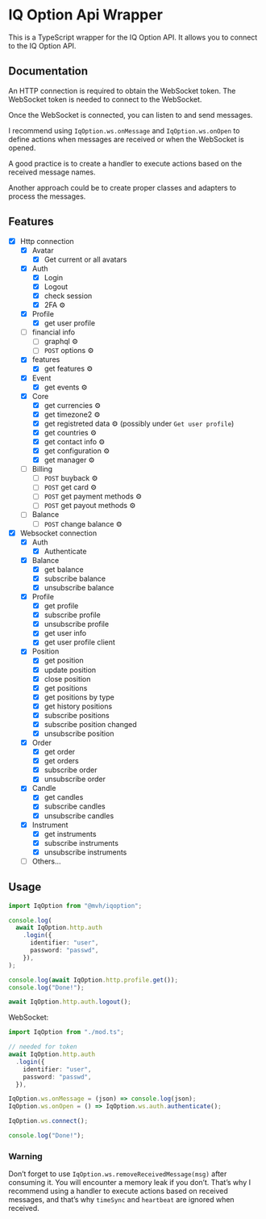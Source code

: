 # IQ Option Api Wrapper

This is a TypeScript wrapper for the IQ Option API. It allows you to connect to
the IQ Option API.

## Documentation

An HTTP connection is required to obtain the WebSocket token. The WebSocket
token is needed to connect to the WebSocket.

Once the WebSocket is connected, you can listen to and send messages.

I recommend using `IqOption.ws.onMessage` and `IqOption.ws.onOpen` to define
actions when messages are received or when the WebSocket is opened.

A good practice is to create a handler to execute actions based on the received
message names.

Another approach could be to create proper classes and adapters to process the
messages.

## Features

- [x] Http connection
  - [x] Avatar
    - [x] Get current or all avatars
  - [x] Auth
    - [x] Login
    - [x] Logout
    - [x] check session
    - [x] 2FA ⚙️
  - [x] Profile
    - [x] get user profile
  - [ ] financial info
    - [ ] graphql ⚙️
    - [ ] `POST` options ⚙️
  - [x] features
    - [x] get features ⚙️
  - [x] Event
    - [x] get events ⚙️
  - [x] Core
    - [x] get currencies ⚙️
    - [x] get timezone2 ⚙️
    - [x] get registreted data ⚙️ (possibly under `Get user profile`)
    - [x] get countries ⚙️
    - [x] get contact info ⚙️
    - [x] get configuration ⚙️
    - [x] get manager ⚙️
  - [ ] Billing
    - [ ] `POST` buyback ⚙️
    - [ ] `POST` get card ⚙️
    - [ ] `POST` get payment methods ⚙️
    - [ ] `POST` get payout methods ⚙️
  - [ ] Balance
    - [ ] `POST` change balance ⚙️
- [x] Websocket connection
  - [x] Auth
    - [x] Authenticate
  - [x] Balance
    - [x] get balance
    - [x] subscribe balance
    - [x] unsubscribe balance
  - [x] Profile
    - [x] get profile
    - [x] subscribe profile
    - [x] unsubscribe profile
    - [x] get user info
    - [x] get user profile client
  - [x] Position
    - [x] get position
    - [x] update position
    - [x] close position
    - [x] get positions
    - [x] get positions by type
    - [x] get history positions
    - [x] subscribe positions
    - [x] subscribe position changed
    - [x] unsubscribe position
  - [x] Order
    - [x] get order
    - [x] get orders
    - [x] subscribe order
    - [x] unsubscribe order
  - [x] Candle
    - [x] get candles
    - [x] subscribe candles
    - [x] unsubscribe candles
  - [x] Instrument
    - [x] get instruments
    - [x] subscribe instruments
    - [x] unsubscribe instruments
  - [ ] Others...

## Usage

```typescript
import IqOption from "@mvh/iqoption";

console.log(
  await IqOption.http.auth
    .login({
      identifier: "user",
      password: "passwd",
    }),
);

console.log(await IqOption.http.profile.get());
console.log("Done!");

await IqOption.http.auth.logout();
```

WebSocket:

```typescript
import IqOption from "./mod.ts";

// needed for token
await IqOption.http.auth
  .login({
    identifier: "user",
    password: "passwd",
  }),

IqOption.ws.onMessage = (json) => console.log(json);
IqOption.ws.onOpen = () => IqOption.ws.auth.authenticate();

IqOption.ws.connect();

console.log("Done!");
```

### Warning

Don’t forget to use `IqOption.ws.removeReceivedMessage(msg)` after consuming it.
You will encounter a memory leak if you don’t. That’s why I recommend using a
handler to execute actions based on received messages, and that’s why `timeSync`
and `heartbeat` are ignored when received.
